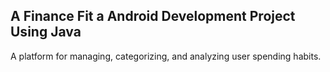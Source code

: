 ## A Finance Fit a Android Development Project Using Java 

A platform for managing, categorizing, and analyzing user spending habits.